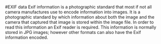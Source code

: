 #EXIF data
Exif information is a photographic standard that most if not all camera manufactures use to encode information into images. It is a photographic standard by which information about both the image and the camera that captured that image is stored within the image file.
In order to read this information an Exif reader is required. This information is normally stored in JPG images; however other formats can also have the Exif information encoded.

